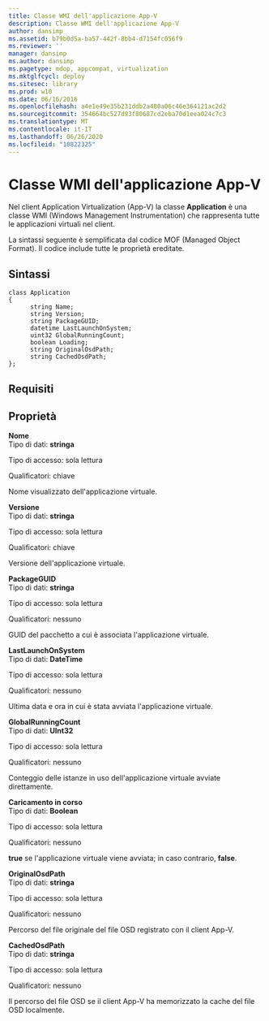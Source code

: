 ```yaml
---
title: Classe WMI dell'applicazione App-V
description: Classe WMI dell'applicazione App-V
author: dansimp
ms.assetid: b79b0d5a-ba57-442f-8bb4-d7154fc056f9
ms.reviewer: ''
manager: dansimp
ms.author: dansimp
ms.pagetype: mdop, appcompat, virtualization
ms.mktglfcycl: deploy
ms.sitesec: library
ms.prod: w10
ms.date: 06/16/2016
ms.openlocfilehash: a4e1e49e35b231ddb2a480a06c46e364121ac2d2
ms.sourcegitcommit: 354664bc527d93f80687cd2eba70d1eea024c7c3
ms.translationtype: MT
ms.contentlocale: it-IT
ms.lasthandoff: 06/26/2020
ms.locfileid: "10822325"
---
```

# Classe WMI dell'applicazione App-V


Nel client Application Virtualization (App-V) la classe **Application** è una classe WMI (Windows Management Instrumentation) che rappresenta tutte le applicazioni virtuali nel client.

La sintassi seguente è semplificata dal codice MOF (Managed Object Format). Il codice include tutte le proprietà ereditate.

## Sintassi


``` syntax
class Application
{
      string Name;
      string Version;
      string PackageGUID;
      datetime LastLaunchOnSystem;
      uint32 GlobalRunningCount;
      boolean Loading;
      string OriginalOsdPath;
      string CachedOsdPath;
};
```

## Requisiti


## Proprietà


<a href="" id="name"></a>**Nome**  
Tipo di dati: **stringa**

Tipo di accesso: sola lettura

Qualificatori: chiave

Nome visualizzato dell'applicazione virtuale.

<a href="" id="version"></a>**Versione**  
Tipo di dati: **stringa**

Tipo di accesso: sola lettura

Qualificatori: chiave

Versione dell'applicazione virtuale.

<a href="" id="packageguid"></a>**PackageGUID**  
Tipo di dati: **stringa**

Tipo di accesso: sola lettura

Qualificatori: nessuno

GUID del pacchetto a cui è associata l'applicazione virtuale.

<a href="" id="lastlaunchonsystem"></a>**LastLaunchOnSystem**  
Tipo di dati: **DateTime**

Tipo di accesso: sola lettura

Qualificatori: nessuno

Ultima data e ora in cui è stata avviata l'applicazione virtuale.

<a href="" id="globalrunningcount"></a>**GlobalRunningCount**  
Tipo di dati: **UInt32**

Tipo di accesso: sola lettura

Qualificatori: nessuno

Conteggio delle istanze in uso dell'applicazione virtuale avviate direttamente.

<a href="" id="loading"></a>**Caricamento in corso**  
Tipo di dati: **Boolean**

Tipo di accesso: sola lettura

Qualificatori: nessuno

**true** se l'applicazione virtuale viene avviata; in caso contrario, **false**.

<a href="" id="originalosdpath"></a>**OriginalOsdPath**  
Tipo di dati: **stringa**

Tipo di accesso: sola lettura

Qualificatori: nessuno

Percorso del file originale del file OSD registrato con il client App-V.

<a href="" id="cachedosdpath"></a>**CachedOsdPath**  
Tipo di dati: **stringa**

Tipo di accesso: sola lettura

Qualificatori: nessuno

Il percorso del file OSD se il client App-V ha memorizzato la cache del file OSD localmente.

 

 





